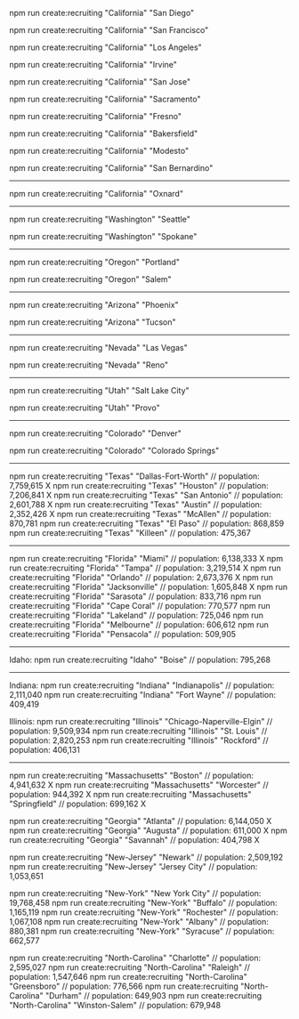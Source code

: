 npm run create:recruiting "California" "San Diego"

npm run create:recruiting "California" "San Francisco"

npm run create:recruiting "California" "Los Angeles"

npm run create:recruiting "California" "Irvine"

npm run create:recruiting "California" "San Jose"

npm run create:recruiting "California" "Sacramento"

npm run create:recruiting "California" "Fresno"

npm run create:recruiting "California" "Bakersfield"

npm run create:recruiting "California" "Modesto"

npm run create:recruiting "California" "San Bernardino"

---

npm run create:recruiting "California" "Oxnard"


---

npm run create:recruiting "Washington" "Seattle"

npm run create:recruiting "Washington" "Spokane"

---

npm run create:recruiting "Oregon" "Portland"

npm run create:recruiting "Oregon" "Salem"

---

npm run create:recruiting "Arizona" "Phoenix"

npm run create:recruiting "Arizona" "Tucson"

---

npm run create:recruiting "Nevada" "Las Vegas"

npm run create:recruiting "Nevada" "Reno"

---

npm run create:recruiting "Utah" "Salt Lake City"

npm run create:recruiting "Utah" "Provo"

---

npm run create:recruiting "Colorado" "Denver"

npm run create:recruiting "Colorado" "Colorado Springs"

---

npm run create:recruiting "Texas" "Dallas-Fort-Worth" // population: 7,759,615 X
npm run create:recruiting "Texas" "Houston" // population: 7,206,841 X
npm run create:recruiting "Texas" "San Antonio" // population: 2,601,788 X
npm run create:recruiting "Texas" "Austin" // population: 2,352,426 X
npm run create:recruiting "Texas" "McAllen" // population: 870,781
npm run create:recruiting "Texas" "El Paso" // population: 868,859
npm run create:recruiting "Texas" "Killeen" // population: 475,367


---

npm run create:recruiting "Florida" "Miami" // population: 6,138,333 X
npm run create:recruiting "Florida" "Tampa" // population: 3,219,514 X
npm run create:recruiting "Florida" "Orlando" // population: 2,673,376 X
npm run create:recruiting "Florida" "Jacksonville" // population: 1,605,848 X
npm run create:recruiting "Florida" "Sarasota" // population: 833,716
npm run create:recruiting "Florida" "Cape Coral" // population: 770,577
npm run create:recruiting "Florida" "Lakeland" // population: 725,046
npm run create:recruiting "Florida" "Melbourne" // population: 606,612
npm run create:recruiting "Florida" "Pensacola" // population: 509,905

----------------------


Idaho:
npm run create:recruiting "Idaho" "Boise" // population: 795,268

---

Indiana:
npm run create:recruiting "Indiana" "Indianapolis" // population: 2,111,040
npm run create:recruiting "Indiana" "Fort Wayne" // population: 409,419

Illinois:
npm run create:recruiting "Illinois" "Chicago-Naperville-Elgin" // population: 9,509,934
npm run create:recruiting "Illinois" "St. Louis" // population: 2,820,253
npm run create:recruiting "Illinois" "Rockford" // population: 406,131

__________

npm run create:recruiting "Massachusetts" "Boston" // population: 4,941,632 X
npm run create:recruiting "Massachusetts" "Worcester" // population: 944,392 X
npm run create:recruiting "Massachusetts" "Springfield" // population: 699,162 X

npm run create:recruiting "Georgia" "Atlanta" // population: 6,144,050  X
npm run create:recruiting "Georgia" "Augusta" // population: 611,000  X
npm run create:recruiting "Georgia" "Savannah" // population: 404,798  X

npm run create:recruiting "New-Jersey" "Newark" // population: 2,509,192
npm run create:recruiting "New-Jersey" "Jersey City" // population: 1,053,651

npm run create:recruiting "New-York" "New York City" // population: 19,768,458
npm run create:recruiting "New-York" "Buffalo" // population: 1,165,119
npm run create:recruiting "New-York" "Rochester" // population: 1,067,108
npm run create:recruiting "New-York" "Albany" // population: 880,381
npm run create:recruiting "New-York" "Syracuse" // population: 662,577


npm run create:recruiting "North-Carolina" "Charlotte" // population: 2,595,027
npm run create:recruiting "North-Carolina" "Raleigh" // population: 1,547,646
npm run create:recruiting "North-Carolina" "Greensboro" // population: 776,566
npm run create:recruiting "North-Carolina" "Durham" // population: 649,903
npm run create:recruiting "North-Carolina" "Winston-Salem" // population: 679,948